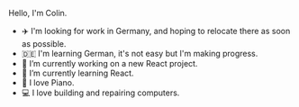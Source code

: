 Hello, I'm Colin. 
- ✈️ I'm looking for work in Germany, and hoping to relocate there as soon as possible. 
- :de:  I'm learning German, it's not easy but I'm making progress. 
- 🔭 I’m currently working on a new React project.  
- 🌱 I’m currently learning React. 
- :musical_keyboard: I love Piano. 
- :computer: I love building and repairing computers.

